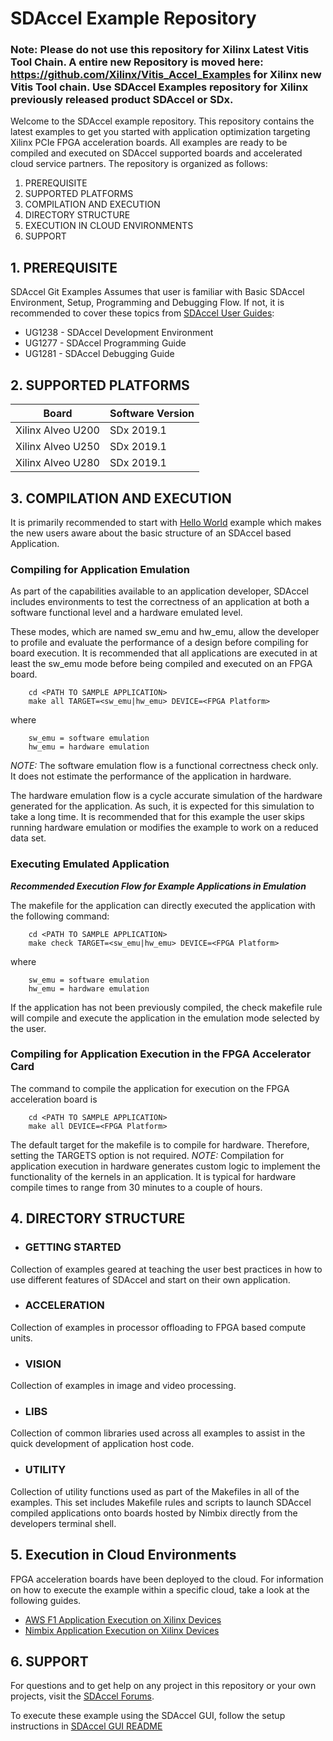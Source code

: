 SDAccel Example Repository
===========================

### Note: Please do not use this repository for Xilinx Latest Vitis Tool Chain. A entire new Repository is moved here: https://github.com/Xilinx/Vitis_Accel_Examples for Xilinx new Vitis Tool chain. Use SDAccel Examples repository for Xilinx previously released product SDAccel or SDx.

Welcome to the SDAccel example repository. This repository contains the latest examples to get you started with application optimization targeting Xilinx PCIe FPGA acceleration boards. All examples are ready to be compiled and executed on SDAccel supported boards and accelerated cloud service partners. The repository is organized as follows:

1. PREREQUISITE
2. SUPPORTED PLATFORMS
3. COMPILATION AND EXECUTION
4. DIRECTORY STRUCTURE
5. EXECUTION IN CLOUD ENVIRONMENTS
6. SUPPORT


## 1. PREREQUISITE

SDAccel Git Examples Assumes that user is familiar with Basic SDAccel Environment, Setup, Programming and Debugging Flow. If not, it is recommended to cover these topics from [SDAccel User Guides][]:
 - UG1238 - SDAccel Development Environment
 - UG1277 - SDAccel Programming Guide
 - UG1281 - SDAccel Debugging Guide

## 2. SUPPORTED PLATFORMS

Board | Software Version
------|-----------------
Xilinx Alveo U200|SDx 2019.1
Xilinx Alveo U250|SDx 2019.1
Xilinx Alveo U280|SDx 2019.1

## 3. COMPILATION AND EXECUTION

It is primarily recommended to start with [Hello World][] example which makes the new users aware about the basic structure of an SDAccel based Application.

### Compiling for Application Emulation
As part of the capabilities available to an application developer, SDAccel includes environments to test the correctness of an application at both a software functional level and a hardware emulated level.

These modes, which are named sw_emu and hw_emu, allow the developer to profile and evaluate the performance of a design before compiling for board execution.
It is recommended that all applications are executed in at least the sw_emu mode before being compiled and executed on an FPGA board.

```
    cd <PATH TO SAMPLE APPLICATION>
    make all TARGET=<sw_emu|hw_emu> DEVICE=<FPGA Platform>
```
where
```
	sw_emu = software emulation
	hw_emu = hardware emulation
```

*NOTE:* The software emulation flow is a functional correctness check only. It does not estimate the performance of the application in hardware.

The hardware emulation flow is a cycle accurate simulation of the hardware generated for the application. As such, it is expected for this simulation to take a long time.
It is recommended that for this example the user skips running hardware emulation or modifies the example to work on a reduced data set.

### Executing Emulated Application 
***Recommended Execution Flow for Example Applications in Emulation*** 

The makefile for the application can directly executed the application with the following command:
```
    cd <PATH TO SAMPLE APPLICATION>
    make check TARGET=<sw_emu|hw_emu> DEVICE=<FPGA Platform>

```
where
```
	sw_emu = software emulation
	hw_emu = hardware emulation
```
If the application has not been previously compiled, the check makefile rule will compile and execute the application in the emulation mode selected by the user.

### Compiling for Application Execution in the FPGA Accelerator Card
The command to compile the application for execution on the FPGA acceleration board is
```
    cd <PATH TO SAMPLE APPLICATION>
    make all DEVICE=<FPGA Platform>
```
The default target for the makefile is to compile for hardware. Therefore, setting the TARGETS option is not required.
*NOTE:* Compilation for application execution in hardware generates custom logic to implement the functionality of the kernels in an application.
It is typical for hardware compile times to range from 30 minutes to a couple of hours.

## 4. DIRECTORY STRUCTURE

- ### GETTING STARTED
Collection of examples geared at teaching the user best practices in how to use different features of SDAccel and start on their own application.

- ### ACCELERATION
Collection of examples in processor offloading to FPGA based compute units.

- ### VISION
Collection of examples in image and video processing. 

- ### LIBS
Collection of common libraries used across all examples to assist in the quick development of application host code. 

- ### UTILITY
Collection of utility functions used as part of the Makefiles in all of the examples. This set includes Makefile rules and scripts to launch SDAccel compiled applications onto boards hosted by Nimbix directly from the developers terminal shell.

## 5. Execution in Cloud Environments

FPGA acceleration boards have been deployed to the cloud. For information on how to execute the example within a specific cloud, take a look at the following guides.
* [AWS F1 Application Execution on Xilinx Devices]
* [Nimbix Application Execution on Xilinx Devices] 

## 6. SUPPORT

For questions and to get help on any project in this repository or your own projects, visit the [SDAccel Forums][].

To execute these example using the SDAccel GUI, follow the setup instructions in [SDAccel GUI README][]



[AWS F1 Application Execution on Xilinx Devices]: https://github.com/aws/aws-fpga/blob/master/SDAccel/README.md
[Nimbix Application Execution on Xilinx Devices]: ./utility/nimbix/README.md
[Hello World]: getting_started/hello_world/
[SDAccel User Guides]: http://www.xilinx.com/support/documentation-navigation/development-tools/software-development/sdaccel.html?resultsTablePreSelect=documenttype:SeeAll#documentation
[SDAccel Forums]: https://forums.xilinx.com/t5/SDAccel/bd-p/SDx
[SDaccel GUI README]: ./GUIREADME.md

